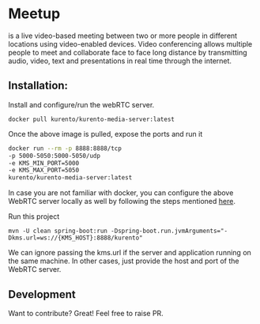 # Meetup
 is a live video-based meeting between two or more people in different locations using video-enabled devices. Video conferencing allows multiple people to meet and collaborate face to face long distance by transmitting audio, video, text and presentations in real time through the internet.
## Installation:

Install and configure/run the webRTC server.

``` docker pull kurento/kurento-media-server:latest ```

Once the above image is pulled, expose the ports and run it
```sh
docker run --rm -p 8888:8888/tcp
-p 5000-5050:5000-5050/udp
-e KMS_MIN_PORT=5000
-e KMS_MAX_PORT=5050
kurento/kurento-media-server:latest
```

In case you are not familiar with docker, you can configure the above WebRTC server locally as well by following the steps mentioned [here](https://doc-kurento.readthedocs.io/en/stable/user/installation.html#running).

Run this project
```
mvn -U clean spring-boot:run -Dspring-boot.run.jvmArguments="-Dkms.url=ws://{KMS_HOST}:8888/kurento"
```
We can ignore passing the kms.url if the server and application running on the same machine. In other cases, just provide the host and port of the WebRTC server.

## Development
Want to contribute? Great! Feel free to raise PR.
